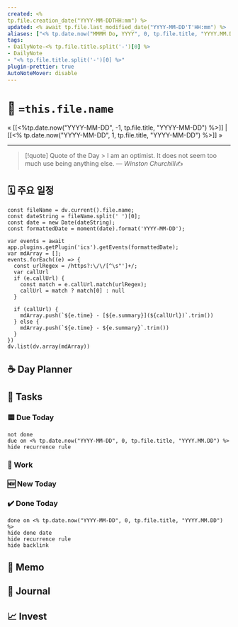 ```yaml
---
created: <%
tp.file.creation_date("YYYY-MM-DDTHH:mm") %>
updated: <% await tp.file.last_modified_date("YYYY-MM-DD'T'HH:mm") %>
aliases: ["<% tp.date.now("MMMM Do, YYYY", 0, tp.file.title, "YYYY.MM.DD") %>","<% tp.date.now("MMMM D, YYYY", 0, tp.file.title, "YYYY.MM.DD") %>","<% tp.date.now("MMM D, YYYY", 0, tp.file.title, "YYYY.MM.DD") %>","<% tp.date.now("MMM. D, YYYY", 0, tp.file.title, "YYYY.MM.DD") %>","<% tp.date.now("M/D/YYYY", 0, tp.file.title, "YYYY.MM.DD") %>","<% tp.date.now("M-D-YYYY", 0, tp.file.title, "YYYY.MM.DD") %>","<% tp.date.now("YYYY-MM-DD", 0, tp.file.title, "YYYY.MM.DD") %>","<% tp.date.now("M.D.YYYY", 0, tp.file.title, "YYYY.MM.DD") %>",]
tags:
- DailyNote-<% tp.file.title.split('-')[0] %>
- DailyNote
- "<% tp.file.title.split('-')[0] %>"
plugin-prettier: true
AutoNoteMover: disable
---
```


# 📆 `=this.file.name`

« [[<%tp.date.now("YYYY-MM-DD", -1, tp.file.title, "YYYY-MM-DD") %>]] | [[<% tp.date.now("YYYY-MM-DD", 1, tp.file.title, "YYYY-MM-DD") %>]] »

---

>[!quote] Quote of the Day
	> I am an optimist. It does not seem too much use being anything else.
> &mdash; <cite>Winston Churchill</cite>✍️

## 🗓️ 주요 일정

```dataviewjs
const fileName = dv.current().file.name;
const dateString = fileName.split(' ')[0];
const date = new Date(dateString);
const formattedDate = moment(date).format('YYYY-MM-DD');

var events = await app.plugins.getPlugin('ics').getEvents(formattedDate);
var mdArray = [];
events.forEach((e) => {
  const urlRegex = /https?:\/\/[^\s"']+/;
  var callUrl
  if (e.callUrl) {
    const match = e.callUrl.match(urlRegex);
    callUrl = match ? match[0] : null
  }

  if (callUrl) {
    mdArray.push(`${e.time} - [${e.summary}](${callUrl})`.trim())
  } else {
    mdArray.push(`${e.time} - ${e.summary}`.trim())
  }
})
dv.list(dv.array(mdArray))
```

## ☕ Day Planner


## 📝 Tasks

### 🟨 Due Today

```tasks
not done
due on <% tp.date.now("YYYY-MM-DD", 0, tp.file.title, "YYYY.MM.DD") %>
hide recurrence rule
```

###  📔 Work


### 🆕 New Today


### ✔️ Done Today

```tasks
done on <% tp.date.now("YYYY-MM-DD", 0, tp.file.title, "YYYY.MM.DD") %>
hide done date
hide recurrence rule
hide backlink
```

## 📔 Memo


## 📝 Journal


## 📈  Invest
